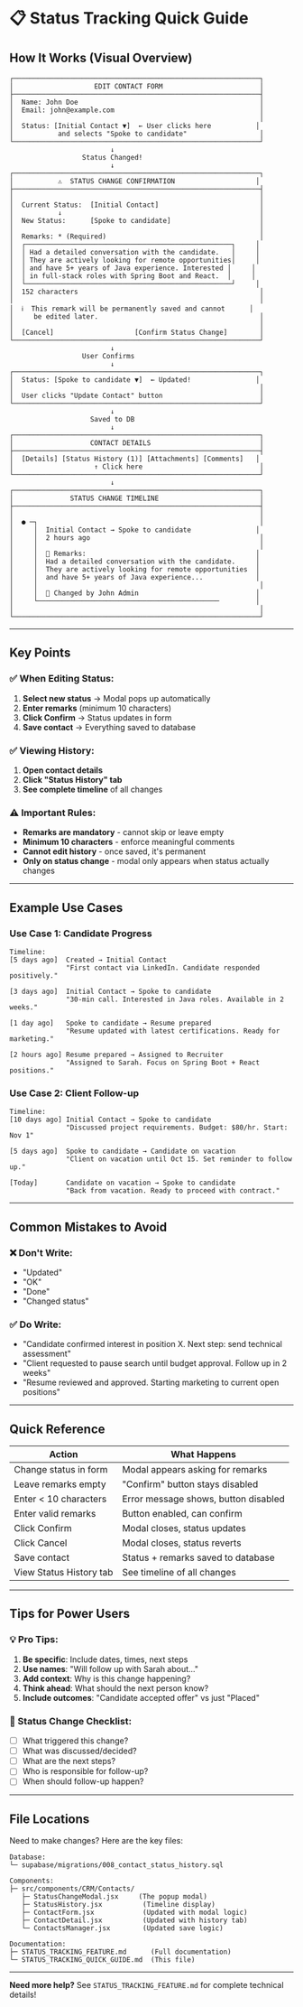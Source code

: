# 📋 Status Tracking Quick Guide

## How It Works (Visual Overview)

```
┌─────────────────────────────────────────────────────────────┐
│                    EDIT CONTACT FORM                        │
├─────────────────────────────────────────────────────────────┤
│  Name: John Doe                                             │
│  Email: john@example.com                                    │
│                                                             │
│  Status: [Initial Contact ▼]  ← User clicks here           │
│           and selects "Spoke to candidate"                  │
└─────────────────────────────────────────────────────────────┘
                         ↓
                  Status Changed!
                         ↓
┌─────────────────────────────────────────────────────────────┐
│           ⚠️  STATUS CHANGE CONFIRMATION                    │
├─────────────────────────────────────────────────────────────┤
│                                                             │
│  Current Status:  [Initial Contact]                         │
│           ↓                                                 │
│  New Status:      [Spoke to candidate]                      │
│                                                             │
│  Remarks: * (Required)                                      │
│  ┌───────────────────────────────────────────────────┐     │
│  │ Had a detailed conversation with the candidate.   │     │
│  │ They are actively looking for remote opportunities│     │
│  │ and have 5+ years of Java experience. Interested │     │
│  │ in full-stack roles with Spring Boot and React.  │     │
│  └───────────────────────────────────────────────────┘     │
│  152 characters                                             │
│                                                             │
│  ℹ️  This remark will be permanently saved and cannot      │
│     be edited later.                                        │
│                                                             │
│  [Cancel]                    [Confirm Status Change]        │
└─────────────────────────────────────────────────────────────┘
                         ↓
                  User Confirms
                         ↓
┌─────────────────────────────────────────────────────────────┐
│  Status: [Spoke to candidate ▼]  ← Updated!                │
│                                                             │
│  User clicks "Update Contact" button                        │
└─────────────────────────────────────────────────────────────┘
                         ↓
                    Saved to DB
                         ↓
┌─────────────────────────────────────────────────────────────┐
│                   CONTACT DETAILS                           │
├─────────────────────────────────────────────────────────────┤
│  [Details] [Status History (1)] [Attachments] [Comments]   │
│                    ↑ Click here                             │
└─────────────────────────────────────────────────────────────┘
                         ↓
┌─────────────────────────────────────────────────────────────┐
│              STATUS CHANGE TIMELINE                         │
├─────────────────────────────────────────────────────────────┤
│                                                             │
│  ● ─┐                                                       │
│     │  Initial Contact → Spoke to candidate                │
│     │  2 hours ago                                          │
│     │                                                       │
│     │  💬 Remarks:                                          │
│     │  Had a detailed conversation with the candidate.     │
│     │  They are actively looking for remote opportunities  │
│     │  and have 5+ years of Java experience...             │
│     │                                                       │
│     │  👤 Changed by John Admin                             │
│     └─────────────────────────────────────────────         │
│                                                             │
└─────────────────────────────────────────────────────────────┘
```

---

## Key Points

### ✅ When Editing Status:
1. **Select new status** → Modal pops up automatically
2. **Enter remarks** (minimum 10 characters)
3. **Click Confirm** → Status updates in form
4. **Save contact** → Everything saved to database

### ✅ Viewing History:
1. **Open contact details**
2. **Click "Status History" tab**
3. **See complete timeline** of all changes

### ⚠️ Important Rules:
- **Remarks are mandatory** - cannot skip or leave empty
- **Minimum 10 characters** - enforce meaningful comments
- **Cannot edit history** - once saved, it's permanent
- **Only on status change** - modal only appears when status actually changes

---

## Example Use Cases

### Use Case 1: Candidate Progress
```
Timeline:
[5 days ago]  Created → Initial Contact
              "First contact via LinkedIn. Candidate responded positively."

[3 days ago]  Initial Contact → Spoke to candidate  
              "30-min call. Interested in Java roles. Available in 2 weeks."

[1 day ago]   Spoke to candidate → Resume prepared
              "Resume updated with latest certifications. Ready for marketing."

[2 hours ago] Resume prepared → Assigned to Recruiter
              "Assigned to Sarah. Focus on Spring Boot + React positions."
```

### Use Case 2: Client Follow-up
```
Timeline:
[10 days ago] Initial Contact → Spoke to candidate
              "Discussed project requirements. Budget: $80/hr. Start: Nov 1"

[5 days ago]  Spoke to candidate → Candidate on vacation
              "Client on vacation until Oct 15. Set reminder to follow up."

[Today]       Candidate on vacation → Spoke to candidate
              "Back from vacation. Ready to proceed with contract."
```

---

## Common Mistakes to Avoid

### ❌ Don't Write:
- "Updated"
- "OK"
- "Done"
- "Changed status"

### ✅ Do Write:
- "Candidate confirmed interest in position X. Next step: send technical assessment"
- "Client requested to pause search until budget approval. Follow up in 2 weeks"
- "Resume reviewed and approved. Starting marketing to current open positions"

---

## Quick Reference

| Action | What Happens |
|--------|-------------|
| Change status in form | Modal appears asking for remarks |
| Leave remarks empty | "Confirm" button stays disabled |
| Enter < 10 characters | Error message shows, button disabled |
| Enter valid remarks | Button enabled, can confirm |
| Click Confirm | Modal closes, status updates |
| Click Cancel | Modal closes, status reverts |
| Save contact | Status + remarks saved to database |
| View Status History tab | See timeline of all changes |

---

## Tips for Power Users

### 💡 Pro Tips:
1. **Be specific**: Include dates, times, next steps
2. **Use names**: "Will follow up with Sarah about..."
3. **Add context**: Why is this change happening?
4. **Think ahead**: What should the next person know?
5. **Include outcomes**: "Candidate accepted offer" vs just "Placed"

### 🎯 Status Change Checklist:
- [ ] What triggered this change?
- [ ] What was discussed/decided?
- [ ] What are the next steps?
- [ ] Who is responsible for follow-up?
- [ ] When should follow-up happen?

---

## File Locations

Need to make changes? Here are the key files:

```
Database:
└─ supabase/migrations/008_contact_status_history.sql

Components:
├─ src/components/CRM/Contacts/
   ├─ StatusChangeModal.jsx     (The popup modal)
   ├─ StatusHistory.jsx          (Timeline display)
   ├─ ContactForm.jsx            (Updated with modal logic)
   ├─ ContactDetail.jsx          (Updated with history tab)
   └─ ContactsManager.jsx        (Updated save logic)

Documentation:
├─ STATUS_TRACKING_FEATURE.md      (Full documentation)
└─ STATUS_TRACKING_QUICK_GUIDE.md  (This file)
```

---

**Need more help?** See `STATUS_TRACKING_FEATURE.md` for complete technical details!
